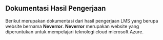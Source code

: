 ## Dokumentasi Hasil Pengerjaan 
Berikut merupakan dokumentasi dari hasil pengerjaan LMS yang berupa website bernama **Neverror**.
**Neverror** merupakan website yang diperuntukan untuk mempelajari teknologi cloud microsoft Azure. 
